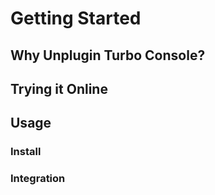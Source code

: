 # Getting Started

## Why Unplugin Turbo Console?

## Trying it Online

## Usage

### Install

### Integration
